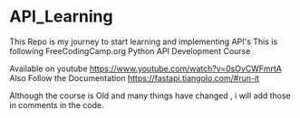 # API_Learning

This Repo is my journey to start learning and implementing API's
This is following FreeCodingCamp.org Python API Development Course

Available on youtube https://www.youtube.com/watch?v=0sOvCWFmrtA
Also Follow the Documentation https://fastapi.tiangolo.com/#run-it

Although the course is Old and many things have changed , i will add those in comments in the code.
